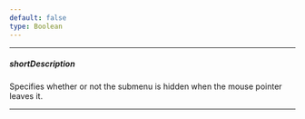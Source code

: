 ```yaml
---
default: false
type: Boolean
---
```

---
##### shortDescription
Specifies whether or not the submenu is hidden when the mouse pointer leaves it.

---
